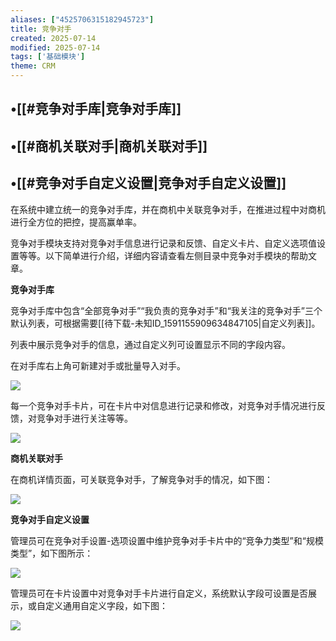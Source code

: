 ```yaml
---
aliases: ["4525706315182945723"]
title: 竞争对手
created: 2025-07-14
modified: 2025-07-14
tags: ['基础模块']
theme: CRM
---
```


## •[[#竞争对手库|竞争对手库]]

## •[[#商机关联对手|商机关联对手]]

## •[[#竞争对手自定义设置|竞争对手自定义设置]]

在系统中建立统一的竞争对手库，并在商机中关联竞争对手，在推进过程中对商机进行全方位的把控，提高赢单率。

竞争对手模块支持对竞争对手信息进行记录和反馈、自定义卡片、自定义选项值设置等等。以下简单进行介绍，详细内容请查看左侧目录中竞争对手模块的帮助文章。

**竞争对手库**

竞争对手库中包含“全部竞争对手”“我负责的竞争对手”和“我关注的竞争对手”三个默认列表，可根据需要[[待下载-未知ID_1591155909634847105|自定义列表]]。

列表中展示竞争对手的信息，通过自定义列可设置显示不同的字段内容。

在对手库右上角可新建对手或批量导入对手。

![](https://myhelpdoc.oss-cn-heyuan.aliyuncs.com/mdimages/1fc5baf7561474d599f2d67b578691a3.jpg)

每一个竞争对手卡片，可在卡片中对信息进行记录和修改，对竞争对手情况进行反馈，对竞争对手进行关注等等。

![](https://myhelpdoc.oss-cn-heyuan.aliyuncs.com/mdimages/137c3580168b5671acaa7a04d5ea0b53.jpg)

**商机关联对手**

在商机详情页面，可关联竞争对手，了解竞争对手的情况，如下图：

![](https://myhelpdoc.oss-cn-heyuan.aliyuncs.com/mdimages/eeb57705d4c026ebefef7ec93c23e2ec.jpg)

**竞争对手自定义设置**

管理员可在竞争对手设置-选项设置中维护竞争对手卡片中的“竞争力类型”和“规模类型”，如下图所示：

![](https://myhelpdoc.oss-cn-heyuan.aliyuncs.com/mdimages/fe5bbf7073c7bf1242b440f93f56cdfe.jpg)

管理员可在卡片设置中对竞争对手卡片进行自定义，系统默认字段可设置是否展示，或自定义通用自定义字段，如下图：

![](https://myhelpdoc.oss-cn-heyuan.aliyuncs.com/mdimages/5195745dd8b19532968737ab8e4c6f79.jpg)

